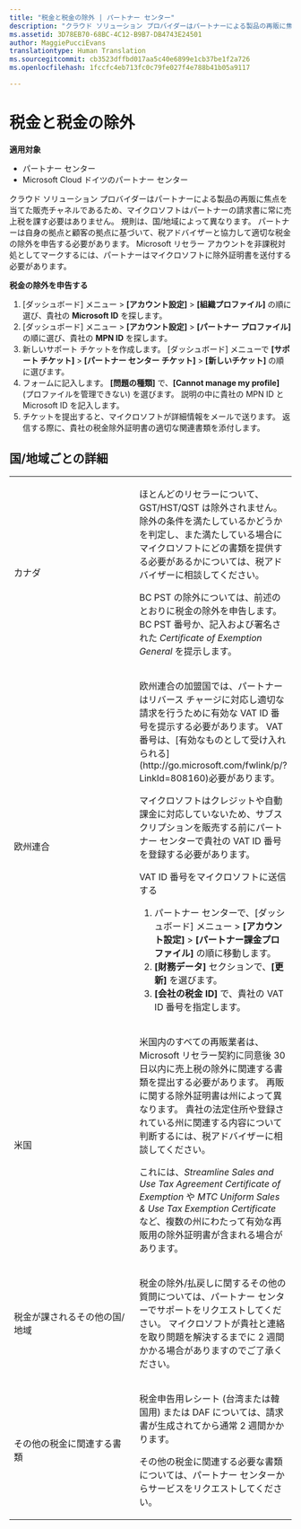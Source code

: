 ```yaml
---
title: "税金と税金の除外 | パートナー センター"
description: "クラウド ソリューション プロバイダーはパートナーによる製品の再販に焦点を当てた販売チャネルであるため、マイクロソフトはパートナーの請求書に常に売上税を課す必要はありません。"
ms.assetid: 3D78EB70-68BC-4C12-B9B7-DB4743E24501
author: MaggiePucciEvans
translationtype: Human Translation
ms.sourcegitcommit: cb3523dffbd017aa5c40e6899e1cb37be1f2a726
ms.openlocfilehash: 1fccfc4eb713fc0c79fe027f4e788b41b05a9117

---
```


# 税金と税金の除外

**適用対象**

-  パートナー センター
-  Microsoft Cloud ドイツのパートナー センター

クラウド ソリューション プロバイダーはパートナーによる製品の再販に焦点を当てた販売チャネルであるため、マイクロソフトはパートナーの請求書に常に売上税を課す必要はありません。 規則は、国/地域によって異なります。 パートナーは自身の拠点と顧客の拠点に基づいて、税アドバイザーと協力して適切な税金の除外を申告する必要があります。 Microsoft リセラー アカウントを非課税対処としてマークするには、パートナーはマイクロソフトに除外証明書を送付する必要があります。

**税金の除外を申告する**

1.  [ダッシュボード] メニュー &gt; **[アカウント設定]** &gt; **[組織プロファイル]** の順に選び、貴社の **Microsoft ID** を探します。
2.  [ダッシュボード] メニュー &gt; **[アカウント設定]** &gt; **[パートナー プロファイル]** の順に選び、貴社の **MPN ID** を探します。
3.  新しいサポート チケットを作成します。 [ダッシュボード] メニューで **[サポート チケット]** &gt; **[パートナー センター チケット]** &gt; **[新しいチケット]** の順に選びます。
4.  フォームに記入します。 **[問題の種類]** で、**[Cannot manage my profile]** (プロファイルを管理できない) を選びます。 説明の中に貴社の MPN ID と Microsoft ID を記入します。
5.  チケットを提出すると、マイクロソフトが詳細情報をメールで送ります。 返信する際に、貴社の税金除外証明書の適切な関連書類を添付します。

## 国/地域ごとの詳細


<table>
<colgroup>
<col width="50%" />
<col width="50%" />
</colgroup>
<tbody>
<tr class="odd">
<td>カナダ</td>
<td><p>ほとんどのリセラーについて、GST/HST/QST は除外されません。 除外の条件を満たしているかどうかを判定し、また満たしている場合にマイクロソフトにどの書類を提供する必要があるかについては、税アドバイザーに相談してください。</p>
<p>BC PST の除外については、前述のとおりに税金の除外を申告します。 BC PST 番号か、記入および署名された <em>Certificate of Exemption General</em> を提示します。</p></td>
</tr>
<tr class="even">
<td>欧州連合</td>
<td><p>欧州連合の加盟国では、パートナーはリバース チャージに対応し適切な請求を行うために有効な VAT ID 番号を提示する必要があります。 VAT 番号は、[有効なものとして受け入れられる](http://go.microsoft.com/fwlink/p/?LinkId=808160)必要があります。</p>
<p>マイクロソフトはクレジットや自動課金に対応していないため、サブスクリプションを販売する前にパートナー センターで貴社の VAT ID 番号を登録する必要があります。</p>
<p>VAT ID 番号をマイクロソフトに送信する</strong></p>
<ol>
<li>パートナー センターで、[ダッシュボード] メニュー &gt; <strong>[アカウント設定]</strong> &gt; <strong>[パートナー課金プロファイル]</strong> の順に移動します。</li>
<li><strong>[財務データ]</strong> セクションで、<strong>[更新]</strong> を選びます。</li>
<li>
          <strong>[会社の税金 ID]</strong> で、貴社の VAT ID 番号を指定します。</li>
</ol></td>
</tr>
<tr class="odd">
<td>米国</td>
<td><p>米国内のすべての再販業者は、Microsoft リセラー契約に同意後 30 日以内に売上税の除外に関連する書類を提出する必要があります。 再販に関する除外証明書は州によって異なります。 貴社の法定住所や登録されている州に関連する内容について判断するには、税アドバイザーに相談してください。</p>
<p>これには、<em>Streamline Sales and Use Tax Agreement Certificate of Exemption</em> や <em>MTC Uniform Sales &amp; Use Tax Exemption Certificate</em> など、複数の州にわたって有効な再販用の除外証明書が含まれる場合があります。</p></td>
</tr>
<tr class="even">
<td>税金が課されるその他の国/地域</td>
<td><p>税金の除外/払戻しに関するその他の質問については、パートナー センターでサポートをリクエストしてください。 マイクロソフトが貴社と連絡を取り問題を解決するまでに 2 週間かかる場合がありますのでご了承ください。</p></td>
</tr>
<tr class="odd">
<td>その他の税金に関連する書類</td>
<td><p>税金申告用レシート (台湾または韓国用) または DAF については、請求書が生成されてから通常 2 週間かかります。</p>
<p>その他の税金に関連する必要な書類については、パートナー センターからサービスをリクエストしてください。</p></td>
</tr>
</tbody>
</table>

 

 

 






<!--HONumber=Jan17_HO2-->


